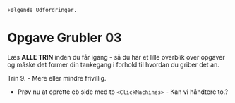 

```
Følgende Udfordringer.
```

# Opgave Grubler 03

Læs **ALLE TRIN** inden du får igang - så du har et lille overblik over opgaver og måske det former din tankegang i forhold til hvordan du griber det an.

Trin 9. - Mere eller mindre frivillig.

* Prøv nu at oprette eb side med to `<ClickMachines>` - Kan vi håndtere to.?



